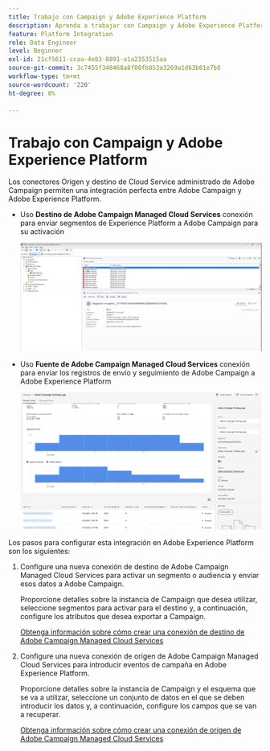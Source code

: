 ```yaml
---
title: Trabajo con Campaign y Adobe Experience Platform
description: Aprenda a trabajar con Campaign y Adobe Experience Platform
feature: Platform Integration
role: Data Engineer
level: Beginner
exl-id: 21cf5611-ccaa-4e83-8891-a1a2353515aa
source-git-commit: 3c7455f348468a8f00fb853a3269a1d63b81e7b8
workflow-type: tm+mt
source-wordcount: '220'
ht-degree: 0%

---
```


# Trabajo con Campaign y Adobe Experience Platform

Los conectores Origen y destino de Cloud Service administrado de Adobe Campaign permiten una integración perfecta entre Adobe Campaign y Adobe Experience Platform.

* Uso **Destino de Adobe Campaign Managed Cloud Services** conexión para enviar segmentos de Experience Platform a Adobe Campaign para su activación

   ![](assets/aep-destination.png)

* Uso **Fuente de Adobe Campaign Managed Cloud Services** conexión para enviar los registros de envío y seguimiento de Adobe Campaign a Adobe Experience Platform

   ![](assets/aep-logs.png)

Los pasos para configurar esta integración en Adobe Experience Platform son los siguientes:

1. Configure una nueva conexión de destino de Adobe Campaign Managed Cloud Services para activar un segmento o audiencia y enviar esos datos a Adobe Campaign.

   Proporcione detalles sobre la instancia de Campaign que desea utilizar, seleccione segmentos para activar para el destino y, a continuación, configure los atributos que desea exportar a Campaign.

   [Obtenga información sobre cómo crear una conexión de destino de Adobe Campaign Managed Cloud Services](https://www.adobe.com/go/destinations-adobe-campaign-managed-cloud-services-en)

1. Configure una nueva conexión de origen de Adobe Campaign Managed Cloud Services para introducir eventos de campaña en Adobe Experience Platform.

   Proporcione detalles sobre la instancia de Campaign y el esquema que se va a utilizar, seleccione un conjunto de datos en el que se deben introducir los datos y, a continuación, configure los campos que se van a recuperar.

   [Obtenga información sobre cómo crear una conexión de origen de Adobe Campaign Managed Cloud Services](https://www.adobe.com/go/sources-campaign-ui-en)
